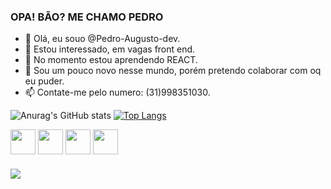 ### OPA! BÃO? ME CHAMO PEDRO

- 👋 Olá, eu souo @Pedro-Augusto-dev.
- 👀 Estou interessado, em vagas front end.
- 🌱 No momento estou aprendendo REACT.
- 💞️ Sou um pouco novo nesse mundo, porém pretendo colaborar com oq eu puder.
- 📫 Contate-me pelo numero: (31)998351030.

![Anurag's GitHub stats](https://github-readme-stats.vercel.app/api?username=Pedro-Augusto-dev&show_icons=true&theme=dark)
[![Top Langs](https://github-readme-stats.vercel.app/api/top-langs/?username=Pedro-Augusto-dev&theme=dark)](https://github.com/Pedro-Augusto-dev/github-readme-stats)

<div style="display: inline_block">
  <img align="center" src="https://cdn.jsdelivr.net/gh/devicons/devicon/icons/html5/html5-plain-wordmark.svg" width="40" heigth="30" />
  <img align="center" src="https://cdn.jsdelivr.net/gh/devicons/devicon/icons/css3/css3-plain-wordmark.svg" width="40" heigth="30" />      
  <img align="center" src="https://cdn.jsdelivr.net/gh/devicons/devicon/icons/javascript/javascript-original.svg" width="40" heigth="30" />
  <img align="center" src="https://cdn.jsdelivr.net/gh/devicons/devicon/icons/react/react-original.svg" width="40" heigth="30" />
</div>

###

<div>
  <a href="https://www.linkedin.com/in/pedro-augusto-8128281b6/" target="_blank"><img src="https://img.shields.io/badge/LinkedIn-0077B5?style=for-the-badge&logo=linkedin&logoColor=white"></a>
</div>
          

